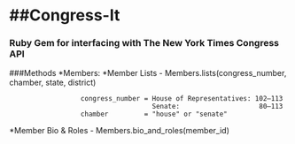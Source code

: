 ##Congress-It
===========

### Ruby Gem for interfacing with The New York Times Congress API

###Methods
*Members:
*Member Lists       - Members.lists(congress_number, chamber, state, district)

                      congress_number = House of Representatives: 102–113
                                        Senate:                    80–113
                      chamber         = "house" or "senate"

*Member Bio & Roles - Members.bio_and_roles(member_id)
